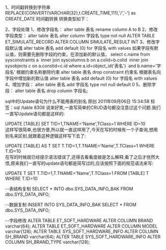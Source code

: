 1、时间戳转换到字符串
REPLACE(CONVERT(VARCHAR(32),t.CREATE_TIME,111),'/','-') as  CREATE_DATE
时间戳转换
转换类型如下：


2、字段处理
1、修改字段名：
alter table 表名 rename column A to B
2、修改字段类型：
alter table 表名 alter column 字段名 type not null
ALTER TABLE ET_SIMULATE_RECORD ALTER COLUMN SIMULATE_RESULT INT
3、修改字段默认值
alter table 表名 add default (0) for 字段名 with values
如果字段有默认值，则需要先删除字段的约束，在添加新的默认值，
select c.name from sysconstraints a 
inner join syscolumns b on a.colid=b.colid 
inner join sysobjects c on a.constid=c.id
where a.id=object_id('表名') 
and b.name='字段名'
根据约束名称删除约束
alter table 表名 drop constraint 约束名
根据表名向字段中增加新的默认值
alter table 表名 add default (0) for 字段名 with values
4、增加字段：
alter table 表名 add 字段名 type not null default 0
5、删除字段：
alter table 表名 drop column 字段名;

sql中的Update语句为什么不能用表的别名
原创 2011年09月06日 15:34:58 标签：sql /table 8308
说来好笑,一直写简单的CRUD语句都没注意过这个问题.我们一直写Update语句都是这样的:

UPDATE [TABLE] SET TID=1,TNAME='Name',TClass=1 WHERE ID=10  
这样写很简单,也很方便,所以就一直这样用了,今天在写的时候有一个子查询,想用别名来区别,就跟着这种逻辑这样写下去了:


UPDATE [TABLE] AS T SET T.TID=1,T.TNAME='Name',T.TClass=1 WHERE T.ID=10  
在写的时候就已经提示语法错误了,还得去看看度娘是怎么解释,看了之后才恍然大悟,原来我们一直写的update语句都是简写过的,应该按照下面的规范语法来写:


UPDATE T SET T.TID=1,T.TNAME='Name',T.TClass=1 FROM [TABLE] T WHERE T.ID=10 


--表结构复制
SELECT * INTO dbo.SYS_DATA_INFO_BAK FROM dbo.SYS_DATA_INFO;

--数据复制
INSERT INTO SYS_DATA_INFO_BAK
SELECT * FROM dbo.SYS_DATA_INFO;


--字段修改
ALTER TABLE ET_SOFT_HARDWARE ALTER COLUMN BRAND varchar(64);
ALTER TABLE ET_SOFT_HARDWARE ALTER COLUMN MODEL varchar(128);
ALTER TABLE SYS_SOFT_HARDWARE_INFO ALTER COLUMN SH_BRAND varchar(64);
ALTER TABLE SYS_SOFT_HARDWARE_INFO ALTER COLUMN SH_BRAND_TYPE varchar(128);
